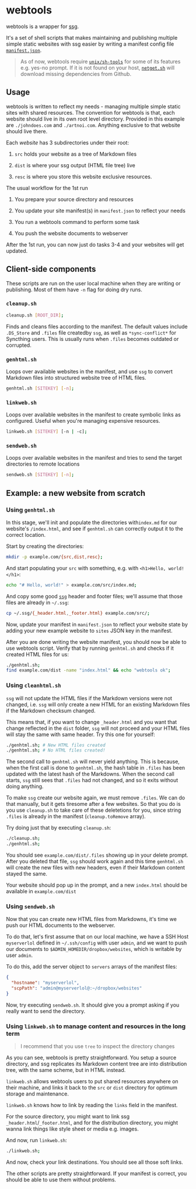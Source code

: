 # webtools

webtools is a wrapper for [ssg](https://rgz.ee/ssg.html).

It's a set of shell scripts that makes maintaining and publishing multiple simple
static websites with ssg easier by writing a manifest config file [`manifest.json`](/manifest.json).

> As of now, webtools require [`unix/sh-tools`](https://gitlab.com/artnoi/unix)
> for some of its features e.g. yes-no prompt. If it is not found on your host,
> [`netget.sh`](/netget.sh) will download missing dependencies from Github.

## Usage

webtools is written to reflect my needs - managing multiple simple static sites
with shared resources. The convention for webtools is that, each website should live
in its own root level directory. Provided in this example are `./johndoes.com` and
`./artnoi.com`. Anything exclusive to that website should live there.

Each _website_ has 3 subdirectories under their root:

1. `src` holds your website as a tree of Markdown files

2. `dist` is where your ssg output (HTML file tree) live

3. `resc` is where you store this website exclusive resources.

The usual workflow for the 1st run

1. You prepare your source directory and resources

2. You update your site manifest(s) in `manifest.json` to reflect your needs

3. You run a webtools command to perform some task

4. You push the website documents to webserver

After the 1st run, you can now just do tasks 3-4 and your websites will get updated.

## Client-side components

These scripts are run on the user local machine when they are writing or publishing.
Most of them have `-n` flag for doing dry runs.

### `cleanup.sh`

```bash
cleanup.sh [ROOT_DIR];
```

Finds and cleans files according to the manifest.
The default values include `.DS_Store` and `.files` file createdby `ssg`,
as well as `*sync-conflict*` for Syncthing users. This is usually runs when
`.files` becomes outdated or corrupted.

### `genhtml.sh`

Loops over available websites in the manifest, and use `ssg`
to convert Markdown files into structured website tree of HTML files.

```bash
genhtml.sh [SITEKEY] [-n];
```

### `linkweb.sh`

Loops over available websites in the manifest to create symbolic links
as configured. Useful when you're managing expensive resources.

```bash
linkweb.sh [SITEKEY] [-n | -c];
```

### `sendweb.sh`

Loops over available websites in the manifest and tries to send the
target directories to remote locations

```bash
sendweb.sh [SITEKEY] [-n];
```

## Example: a new website from scratch

### Using `genhtml.sh`

In this stage, we'll init and populate the directories with`index.md`
for our website's `/index.html`, and see if `genhtml.sh` can correctly output
it to the correct location.

Start by creating the directories:

```bash
mkdir -p example.com/{src,dist,resc};
```

And start populating your `src` with something, e.g. with `<h1>Hello, world!</h1>`:

```bash
echo "# Hello, world!" > example.com/src/index.md;
```

And copy some good [`ssg`](https://rgz.ee) header and footer files; we'll assume
that those files are already in `~/.ssg`:

```bash
cp ~/.ssg/{_header.html,_footer.html} example.com/src/;
```

Now, update your manifest in `manifest.json` to reflect your website state by adding
your new example website to `sites` JSON key in the manifest.

After you are done writing the website manifest, you should now be able to use
webtools script. Verify that by running `genhtml.sh` and checks if it created
HTML files for us:

```bash
./genhtml.sh;
find example.com/dist -name "index.html" && echo "webtools ok";
```

### Using `cleanhtml.sh`

`ssg` will not update the HTML files if the Markdown versions were not changed,
i.e. `ssg` will only create a new HTML for an existing Markdown files if the
Markdown checksum changed.

This means that, if you want to change `_header.html` and you want that change
reflected in the `dist` folder, `ssg` will not proceed and your HTML files will
stay the same with same header. Try this one for yourself:

```bash
./genhtml.sh; # New HTML files created
./genhtml.sh; # No HTML files created!
```

The second call to `genhtml.sh` will never yield anything. This is because,
when the first call is done to `genhtml.sh`, the hash table in `.files` has been
updated with the latest hash of the Markdowns. When the second call starts, `ssg`
still sees that `.files` had not changed, and so it exits without doing anything.

To make `ssg` create our website again, we must remove `.files`. We can do that
manually, but it gets tiresome after a few websites. So that you do is you use
`cleanup.sh` to take care of these deletetions for you, since string `.files` is
already in the manifest (`cleanup.toRemove` array).

Try doing just that by executing `cleanup.sh`:

```bash
./cleanup.sh;
./genhtml.sh;
```

You should see `example.com/dist/.files` showing up in your delete prompt.
After you deleted that file, `ssg` should work again and this time `genhtml.sh`
will create the new files with new headers, even if their Markdown content stayed
the same.

Your website should pop up in the prompt, and a new `index.html` should be
available in `example.com/dist`

### Using `sendweb.sh`

Now that you can create new HTML files from Markdowns, it's time we push our
HTML documents to the webserver.

To do that, let's first assume that on our local machine, we have a SSH Host `myserverlol`
defined in `~/.ssh/config` with user `admin`, and we want to push our documents to
`$ADMIN_HOMEDIR/dropbox/websites`, which is writable by user `admin`.

To do this, add the server object to `servers` arrays of the manifest files:

```json
{
  "hostname": "myserverlol",
  "scpPath": "admin@myserverlol@:~/dropbox/websites"
}
```

Now, try executing `sendweb.sh`. It should give you a prompt asking if you
really want to send the directory.

### Using `linkweb.sh` to manage content and resources in the long term

> I recommend that you use `tree` to inspect the directory changes

As you can see, webtools is pretty straightforward. You setup a source directory,
and ssg replicates its Markdown content tree are into distribution tree, with the
same scheme, but in HTML instead.

`linkweb.sh` allows webtools users to put shared resources anywhere on their machine,
and links it back to the `src` or `dist` directory for optimum storage and maintenance.

`linkweb.sh` knows how to link by reading the `links` field in the manifest.

For the source directory, you might want to link ssg `_header.html`/`_footer.html`,
and for the distribution directory, you might wanna link things like style sheet
or media e.g. images.

And now, run `linkweb.sh`:

```bash
./linkweb.sh;
```

And now, check your link destinations. You should see all those soft links.

The other scripts are pretty straightforward. If your manifest is correct,
you should be able to use them without problems.

